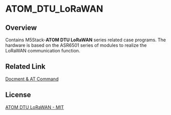 # ATOM_DTU_LoRaWAN

## Overview

Contains M5Stack-**ATOM DTU LoRaWAN** series related case programs. The hardware is based on the ASR6501 series of modules to realize the LoRaWAN communication function.

## Related Link

[Docment & AT Command](https://docs.m5stack.com/en/atom/atom_dtu_lorawan868)

## License

[ATOM DTU LoRaWAN - MIT](LICENSE)

